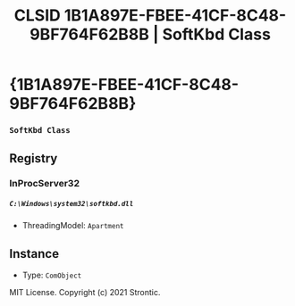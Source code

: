 ﻿---
title: "CLSID 1B1A897E-FBEE-41CF-8C48-9BF764F62B8B | SoftKbd Class"
excerpt: What is COM-Object CLSID 1B1A897E-FBEE-41CF-8C48-9BF764F62B8B?
---

# {1B1A897E-FBEE-41CF-8C48-9BF764F62B8B}

### `SoftKbd Class`

## Registry


### InProcServer32

##### `C:\Windows\system32\softkbd.dll`
* ThreadingModel: `Apartment`

## Instance

* Type: `ComObject`

MIT License. Copyright (c) 2021 Strontic.


